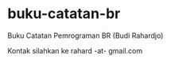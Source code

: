 # buku-catatan-br
Buku Catatan Pemrograman BR (Budi Rahardjo)

Kontak silahkan ke rahard -at- gmail.com
